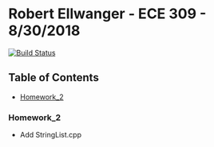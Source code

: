 # Robert Ellwanger - ECE 309 - 8/30/2018
[![Build Status](https://travis-ci.org/RParkerE/ece309-fall18-rpellwan.svg?branch=master)](https://travis-ci.org/RParkerE/ece309-fall18-rpellwan.svg?branch=master)
## Table of Contents
- [Homework_2](#Homework_2)

### Homework_2
- Add StringList.cpp
